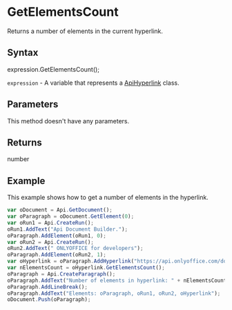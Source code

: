 # GetElementsCount

Returns a number of elements in the current hyperlink.

## Syntax

expression.GetElementsCount();

`expression` - A variable that represents a [ApiHyperlink](../ApiHyperlink.md) class.

## Parameters

This method doesn't have any parameters.

## Returns

number

## Example

This example shows how to get a number of elements in the hyperlink.

```javascript
var oDocument = Api.GetDocument();
var oParagraph = oDocument.GetElement(0);
var oRun1 = Api.CreateRun();
oRun1.AddText("Api Document Builder.");
oParagraph.AddElement(oRun1, 0);
var oRun2 = Api.CreateRun();
oRun2.AddText(" ONLYOFFICE for developers");
oParagraph.AddElement(oRun2, 1);
var oHyperlink = oParagraph.AddHyperlink("https://api.onlyoffice.com/docbuilder/basic");
var nElementsCount = oHyperlink.GetElementsCount();
oParagraph = Api.CreateParagraph();
oParagraph.AddText("Number of elements in hyperlink: " + nElementsCount);
oParagraph.AddLineBreak();
oParagraph.AddText("Elements: oParagraph, oRun1, oRun2, oHyperlink");
oDocument.Push(oParagraph);
```
